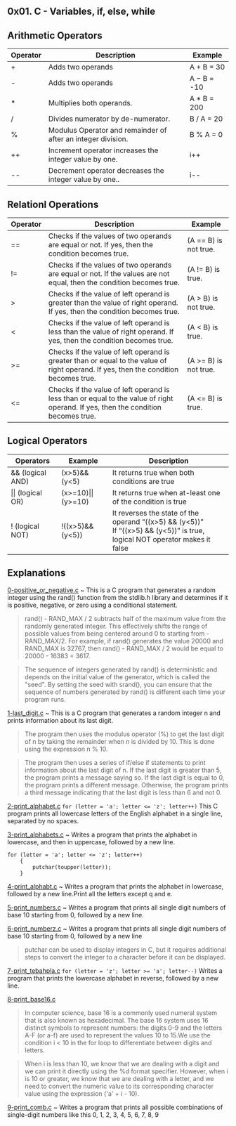 ## 0x01. C - Variables, if, else, while

## Arithmetic Operators
| Operator | Description | Example |
| --------------- | --------------- | --------------- |
| + | Adds two operands | A + B = 30 |
| - | Adds two operands |  A − B = -10 |
| * | Multiplies both operands. |  A * B = 200 |
| / | Divides numerator by de-numerator. | B / A = 20 |
| % | Modulus Operator and remainder of after an integer division. | B % A = 0 |
| ++ | Increment operator increases the integer value by one. | i++ |
| -- | Decrement operator decreases the integer value by one.. |i-- |

## Relationl Operations
| Operator	| Description	| Example |
| --------------- | --------------- | --------------- |
| ==	| Checks if the values of two operands are equal or not. If yes, then the condition becomes true.	| (A == B) is not true. |
| != | Checks if the values of two operands are equal or not. If the values are not equal, then the condition becomes true.	| (A != B) is true. |
| > | Checks if the value of left operand is greater than the value of right operand. If yes, then the condition becomes true. |	(A > B) is not true. |
| <	| Checks if the value of left operand is less than the value of right operand. If yes, then the condition becomes true. |	(A < B) is true. |
| >= | Checks if the value of left operand is greater than or equal to the value of right operand. If yes, then the condition becomes true.	| (A >= B) is not true. |
| <= | Checks if the value of left operand is less than or equal to the value of right operand. If yes, then the condition becomes true.	| (A <= B) is true. |

## Logical Operators
| Operators | Example | Description |
| --------------- | --------------- | --------------- |
| && (logical AND) | (x>5)&&(y<5) | It returns true when both conditions are true |
| \|\| (logical OR) | (x>=10)\|\|(y>=10) | It returns true when at-least one of the condition is true |
| ! (logical NOT) | !((x>5)&&(y<5)) | It reverses the state of the operand “((x>5) && (y<5))” <br> If “((x>5) && (y<5))” is true, logical NOT operator makes it false |

## Explanations 
[0-positive_or_negative.c](https://github.com/Darryl-Mbae/alx-low_level_programming/blob/master/0x01-variables_if_else_while/0-positive_or_negative.c) ~ This is a C program that generates a random integer using the rand() function from the stdlib.h library and determines if it is positive, negative, or zero using a conditional statement.
> rand() - RAND_MAX / 2 subtracts half of the maximum value from the randomly generated integer. This effectively shifts the range of possible values from being centered around 0 to starting from -RAND_MAX/2. For example, if rand() generates the value 20000 and RAND_MAX is 32767, then rand() - RAND_MAX / 2 would be equal to 20000 - 16383 = 3617.

> The sequence of integers generated by rand() is deterministic and depends on the initial value of the generator, which is called the "seed". By setting the seed with srand(), you can ensure that the sequence of numbers generated by rand() is different each time your program runs.

[1-last_digit.c](https://github.com/Darryl-Mbae/alx-low_level_programming/blob/master/0x01-variables_if_else_while/1-last_digit.c) ~ This is a C program that generates a random integer n and prints information about its last digit.
> The program then uses the modulus operator (%) to get the last digit of n by taking the remainder when n is divided by 10. This is done using the expression n % 10.

> The program then uses a series of if/else if statements to print information about the last digit of n. If the last digit is greater than 5, the program prints a message saying so. If the last digit is equal to 0, the program prints a different message. Otherwise, the program prints a third message indicating that the last digit is less than 6 and not 0.

[2-print_alphabet.c](https://github.com/Darryl-Mbae/alx-low_level_programming/blob/master/0x01-variables_if_else_while/2-print_alphabet.c) ```for (letter = 'a'; letter <= 'z'; letter++)``` This C program prints all lowercase letters of the English alphabet in a single line, separated by no spaces.

[3-print_alphabets.c](https://github.com/Darryl-Mbae/alx-low_level_programming/blob/master/0x01-variables_if_else_while/3-print_alphabets.c) ~ Writes a program that prints the alphabet in lowercase, and then in uppercase, followed by a new line.
```
for (letter = 'a'; letter <= 'z'; letter++)
	{
		putchar(toupper(letter));
	}
  ```
[4-print_alphabt.c](https://github.com/Darryl-Mbae/alx-low_level_programming/blob/master/0x01-variables_if_else_while/4-print_alphabt.c) ~ Writes a program that prints the alphabet in lowercase, followed by a new line.Print all the letters except q and e.

[5-print_numbers.c](https://github.com/Darryl-Mbae/alx-low_level_programming/blob/master/0x01-variables_if_else_while/5-print_numbers.c) ~ Writes a program that prints all single digit numbers of base 10 starting from 0, followed by a new line.

[6-print_numberz.c](https://github.com/Darryl-Mbae/alx-low_level_programming/blob/master/0x01-variables_if_else_while/6-print_numberz.c) ~ Writes a program that prints all single digit numbers of base 10 starting from 0, followed by a new line
> putchar can be used to display integers in C, but it requires additional steps to convert the integer to a character before it can be displayed.

[7-print_tebahpla.c](https://github.com/Darryl-Mbae/alx-low_level_programming/blob/master/0x01-variables_if_else_while/7-print_tebahpla.c) ```for (letter = 'z'; letter >= 'a'; letter--)``` Writes a program that prints the lowercase alphabet in reverse, followed by a new line.

[8-print_base16.c](https://github.com/Darryl-Mbae/alx-low_level_programming/blob/master/0x01-variables_if_else_while/8-print_base16.c)
> In computer science, base 16 is a commonly used numeral system that is also known as hexadecimal. The base 16 system uses 16 distinct symbols to represent numbers: the digits 0-9 and the letters A-F (or a-f) are used to represent the values 10 to 15.We use the condition i < 10 in the for loop to differentiate between digits and letters.

> When i is less than 10, we know that we are dealing with a digit and we can print it directly using the %d format specifier. However, when i is 10 or greater, we know that we are dealing with a letter, and we need to convert the numeric value to its corresponding character value using the expression ('a' + i - 10).

[9-print_comb.c](https://github.com/Darryl-Mbae/alx-low_level_programming/blob/master/0x01-variables_if_else_while/9-print_comb.c) ~ Writes a program that prints all possible combinations of single-digit numbers like this 0, 1, 2, 3, 4, 5, 6, 7, 8, 9

